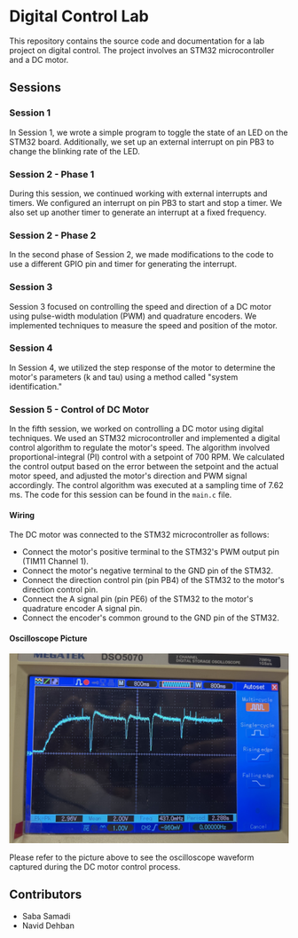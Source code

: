 <div class="markdown prose w-full break-words dark:prose-invert light">
    <h1>Digital Control Lab</h1>
    <p>This repository contains the source code and documentation for a lab project on digital control. The project
        involves an STM32 microcontroller and a DC motor.</p>
    <h2>Sessions</h2>
    <h3>Session 1</h3>
    <p>In Session 1, we wrote a simple program to toggle the state of an LED on the STM32 board. Additionally, we set up
        an external interrupt on pin PB3 to change the blinking rate of the LED.</p>
    <h3>Session 2 - Phase 1</h3>
    <p>During this session, we continued working with external interrupts and timers. We configured an interrupt on pin
        PB3 to start and stop a timer. We also set up another timer to generate an interrupt at a fixed frequency.</p>
    <h3>Session 2 - Phase 2</h3>
    <p>In the second phase of Session 2, we made modifications to the code to use a different GPIO pin and timer for
        generating the interrupt.</p>
    <h3>Session 3</h3>
    <p>Session 3 focused on controlling the speed and direction of a DC motor using pulse-width modulation (PWM) and
        quadrature encoders. We implemented techniques to measure the speed and position of the motor.</p>
    <h3>Session 4</h3>
    <p>In Session 4, we utilized the step response of the motor to determine the motor's parameters (k and tau) using a
        method called "system identification."</p>
    <h3>Session 5 - Control of DC Motor</h3>
    <p>In the fifth session, we worked on controlling a DC motor using digital techniques. We used an STM32
        microcontroller and implemented a digital control algorithm to regulate the motor's speed. The algorithm
        involved proportional-integral (PI) control with a setpoint of 700 RPM. We calculated the control output based
        on the error between the setpoint and the actual motor speed, and adjusted the motor's direction and PWM signal
        accordingly. The control algorithm was executed at a sampling time of 7.62 ms. The code for this session can be
        found in the <code>main.c</code> file.</p>
    <h4>Wiring</h4>
    <p>The DC motor was connected to the STM32 microcontroller as follows:</p>
    <ul>
        <li>Connect the motor's positive terminal to the STM32's PWM output pin (TIM11 Channel 1).</li>
        <li>Connect the motor's negative terminal to the GND pin of the STM32.</li>
        <li>Connect the direction control pin (pin PB4) of the STM32 to the motor's direction control pin.</li>
        <li>Connect the A signal pin (pin PE6) of the STM32 to the motor's quadrature encoder A signal pin.</li>
        <li>Connect the encoder's common ground to the GND pin of the STM32.</li>
    </ul>
    <h4>Oscilloscope Picture</h4>
    <p><img src="oscilloscope_picture.jpg" alt="Oscilloscope Picture"></p>
    <p>Please refer to the picture above to see the oscilloscope waveform captured during the DC motor control process.
    </p>
    <h2>Contributors</h2>
    <ul>
        <li>Saba Samadi</li>
        <li>Navid Dehban</li>
    </ul>
</div>